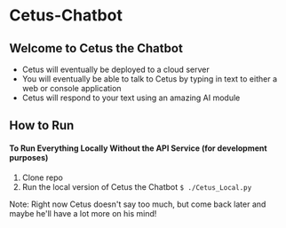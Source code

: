 # Cetus-Chatbot

## Welcome to Cetus the Chatbot
- Cetus will eventually be deployed to a cloud server
- You will eventually be able to talk to Cetus by typing in text to either a web or console application
- Cetus will respond to your text using an amazing AI module

## How to Run 
#### To Run Everything Locally Without the API Service (for development purposes)
1. Clone repo
2. Run the local version of Cetus the Chatbot ```$ ./Cetus_Local.py```

Note: Right now Cetus doesn't say too much, but come back later and maybe he'll have a lot more on his mind!

